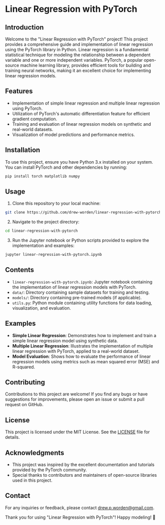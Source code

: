 # Linear Regression with PyTorch

## Introduction
Welcome to the "Linear Regression with PyTorch" project! This project provides a comprehensive guide and implementation of linear regression using the PyTorch library in Python. Linear regression is a fundamental statistical technique for modeling the relationship between a dependent variable and one or more independent variables. PyTorch, a popular open-source machine learning library, provides efficient tools for building and training neural networks, making it an excellent choice for implementing linear regression models.

## Features
- Implementation of simple linear regression and multiple linear regression using PyTorch.
- Utilization of PyTorch's automatic differentiation feature for efficient gradient computation.
- Training and evaluation of linear regression models on synthetic and real-world datasets.
- Visualization of model predictions and performance metrics.

## Installation
To use this project, ensure you have Python 3.x installed on your system. You can install PyTorch and other dependencies by running:

```bash
pip install torch matplotlib numpy
```

## Usage
1. Clone this repository to your local machine:

```bash
git clone https://github.com/drew-worden/linear-regression-with-pytorch.git
```

2. Navigate to the project directory:

```bash
cd linear-regression-with-pytorch
```

3. Run the Jupyter notebook or Python scripts provided to explore the implementation and examples:

```bash
jupyter linear-regression-with-pytorch.ipynb
```

## Contents
- `linear-regression-with-pytorch.ipynb`: Jupyter notebook containing the implementation of linear regression models with PyTorch.
- `data/`: Directory containing sample datasets for training and testing.
- `models/`: Directory containing pre-trained models (if applicable).
- `utils.py`: Python module containing utility functions for data loading, visualization, and evaluation.

## Examples
- **Simple Linear Regression**: Demonstrates how to implement and train a simple linear regression model using synthetic data.
- **Multiple Linear Regression**: Illustrates the implementation of multiple linear regression with PyTorch, applied to a real-world dataset.
- **Model Evaluation**: Shows how to evaluate the performance of linear regression models using metrics such as mean squared error (MSE) and R-squared.

## Contributing
Contributions to this project are welcome! If you find any bugs or have suggestions for improvements, please open an issue or submit a pull request on GitHub.

## License
This project is licensed under the MIT License. See the [LICENSE](LICENSE) file for details.

## Acknowledgments
- This project was inspired by the excellent documentation and tutorials provided by the PyTorch community.
- Special thanks to contributors and maintainers of open-source libraries used in this project.

## Contact
For any inquiries or feedback, please contact [drew.p.worden@gmail.com](mailto:drew.p.worden@gmail.com).

Thank you for using "Linear Regression with PyTorch"! Happy modeling! 🚀